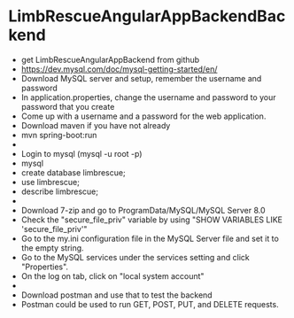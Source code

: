 # LimbRescueAngularAppBackendBackend

- get LimbRescueAngularAppBackend from github
- https://dev.mysql.com/doc/mysql-getting-started/en/
- Download MySQL server and setup, remember the username and password
- In application.properties, change the username and password to your password that you create
- Come up with a username and a password for the web application.
- Download maven if you have not already
- mvn spring-boot:run
- 
- Login to mysql (mysql -u root -p)
- mysql
- create database limbrescue;
- use limbrescue;
- describe limbrescue;
- 
- Download 7-zip and go to ProgramData/MySQL/MySQL Server 8.0
- Check the "secure_file_priv" variable by using "SHOW VARIABLES LIKE 'secure_file_priv'"
- Go to the my.ini configuration file in the MySQL Server file and set it to the empty string.
- Go to the MySQL services under the services setting and click "Properties".
- On the log on tab, click on "local system account"
- 
- Download postman and use that to test the backend
- Postman could be used to run GET, POST, PUT, and DELETE requests.

